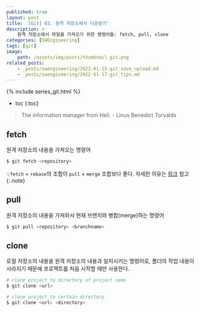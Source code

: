 ```yaml
---
published: true
layout: post
title: '[Git] 03. 원격 저장소에서 다운받기'
description: >
    원격 저장소에서 파일을 가져오기 위한 명령어들: fetch, pull, clone
categories: [SWEngineering]
tags: [git]
image:
    path: /assets/img/posts/thumbnail_git.png
related_posts:
    - _posts/swengineering/2022-01-15-git_save_upload.md
    - _posts/swengineering/2022-01-17-git_tips.md
---
```

{% include series_git.html %}
* toc
{:toc}

> The information manager from Hell. - Linus Benedict Torvalds

## fetch

원격 저장소의 내용을 가져오는 명령어

```bash
$ git fetch <repository>
```

💡`fetch` + `rebase`의 조합이 `pull` + `merge` 조합보다 좋다. 자세한 이유는 [링크](https://ryanking13.github.io/2021/10/17/why-git-pull-is-broken.html) 참고  
{:.note}

## pull

원격 저장소의 내용을 가져와서 현재 브랜치와 병합(merge)하는 명령어  

```bash
$ git pull <repository> <branchname>
```

## clone

로컬 저장소의 내용을 원격 저장소의 내용과 일치시키는 명령어로, 폴더의 작업 내용이 사라지기 때문에 프로젝트를 처음 시작할 때만 사용한다.  

```bash
# clone project to directory of project name
$ git clone <url>

# clone project to certain directory
$ git clone <url> <directory>
```